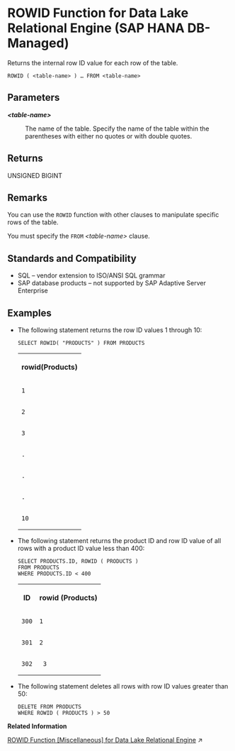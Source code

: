 <!-- loio77bc1bdbb46f48368bb3398b4cabaea0 -->

# ROWID Function for Data Lake Relational Engine \(SAP HANA DB-Managed\)

Returns the internal row ID value for each row of the table.



```
ROWID ( <table-name> ) … FROM <table-name>
```



<a name="loio77bc1bdbb46f48368bb3398b4cabaea0__section_td5_4rt_vrb"/>

## Parameters


<dl>
<dt><b>

*<table-name\>*

</b></dt>
<dd>

The name of the table. Specify the name of the table within the parentheses with either no quotes or with double quotes.



</dd>
</dl>



<a name="loio77bc1bdbb46f48368bb3398b4cabaea0__section_xjj_prt_vrb"/>

## Returns

UNSIGNED BIGINT



<a name="loio77bc1bdbb46f48368bb3398b4cabaea0__section_dk5_qrt_vrb"/>

## Remarks

You can use the `ROWID` function with other clauses to manipulate specific rows of the table.

You must specify the `FROM` *<table-name\>* clause.



<a name="loio77bc1bdbb46f48368bb3398b4cabaea0__section_f4v_f43_wrb"/>

## Standards and Compatibility

-   SQL – vendor extension to ISO/ANSI SQL grammar
-   SAP database products – not supported by SAP Adaptive Server Enterprise



<a name="loio77bc1bdbb46f48368bb3398b4cabaea0__section_hwj_g43_wrb"/>

## Examples

-   The following statement returns the row ID values 1 through 10:

    ```
    SELECT ROWID( "PRODUCTS" ) FROM PRODUCTS
    ```


    <table>
    <tr>
    <th valign="top" rowspan="1">

    rowid\(Products\)


    
    </th>
    </tr>
    <tr>
    <td valign="top" rowspan="1">
    
        1


    
    </td>
    </tr>
    <tr>
    <td valign="top" rowspan="1">
    
        2


    
    </td>
    </tr>
    <tr>
    <td valign="top" rowspan="1">
    
        3


    
    </td>
    </tr>
    <tr>
    <td valign="top" rowspan="1">
    
        .


    
    </td>
    </tr>
    <tr>
    <td valign="top" rowspan="1">
    
        .


    
    </td>
    </tr>
    <tr>
    <td valign="top" rowspan="1">
    
        .


    
    </td>
    </tr>
    <tr>
    <td valign="top" rowspan="1">
    
        10


    
    </td>
    </tr>
    </table>
    
-   The following statement returns the product ID and row ID value of all rows with a product ID value less than 400:

    ```
    SELECT PRODUCTS.ID, ROWID ( PRODUCTS )
    FROM PRODUCTS
    WHERE PRODUCTS.ID < 400
    ```


    <table>
    <tr>
    <th valign="top" rowspan="1">

    ID


    
    </th>
    <th valign="top" rowspan="1">

    rowid \(Products\)


    
    </th>
    </tr>
    <tr>
    <td valign="top" rowspan="1">
    
        300


    
    </td>
    <td valign="top" rowspan="1">
    
        1


    
    </td>
    </tr>
    <tr>
    <td valign="top" rowspan="1">
    
        301


    
    </td>
    <td valign="top" rowspan="1">
    
        2


    
    </td>
    </tr>
    <tr>
    <td valign="top" rowspan="1">
    
        302


    
    </td>
    <td valign="top" rowspan="1">
    
         3


    
    </td>
    </tr>
    </table>
    
-   The following statement deletes all rows with row ID values greater than 50:

    ```
    DELETE FROM PRODUCTS
    WHERE ROWID ( PRODUCTS ) > 50
    ```


**Related Information**  


[ROWID Function [Miscellaneous] for Data Lake Relational Engine](https://help.sap.com/viewer/19b3964099384f178ad08f2d348232a9/2023_1_QRC/en-US/a57cbfb484f21015b1a6f34fe17463d2.html "Returns the internal row ID value for each row of the table.") :arrow_upper_right:

